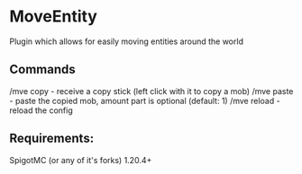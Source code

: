 # MoveEntity 
Plugin which allows for easily moving entities around the world
## Commands
/mve copy - receive a copy stick (left click with it to copy a mob)
/mve paste <amount> - paste the copied mob, amount part is optional (default: 1)
/mve reload - reload the config
## Requirements:
SpigotMC (or any of it's forks) 1.20.4+
